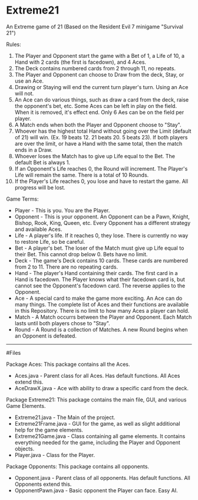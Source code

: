 # Extreme21
An Extreme game of 21 (Based on the Resident Evil 7 minigame "Survival 21")

Rules:
1. The Player and Opponent start the game with a Bet of 1, a Life of 10, a Hand with 2 cards (the first is facedown), and 4 Aces.
2. The Deck contains numbered cards from 2 through 11, no repeats.
3. The Player and Opponent can choose to Draw from the deck, Stay, or use an Ace.
4. Drawing or Staying will end the current turn player's turn. Using an Ace will not.
5. An Ace can do various things, such as draw a card from the deck, raise the opponent's bet, etc. Some Aces can be left in play on the field. When it is removed, it's effect end. Only 6 Aes can be on the field per player.
6. A Match ends when both the Player and Opponent choose to "Stay".
7. Whoever has the highest total Hand without going over the Limit (default of 21) will win. (Ex. 19 beats 12. 21 beats 20. 5 beats 23). If both players are over the limit, or have a Hand with the same total, then the match ends in a Draw.
8. Whoever loses the Match has to give up Life equal to the Bet. The default Bet is always 1.
9. If an Opponent's Life reaches 0, the Round will increment. The Player's Life will remain the same. There is a total of 10 Rounds.
10. If the Player's Life reaches 0, you lose and have to restart the game. All progress will be lost.

Game Terms:
- Player - This is you. You are the Player.
- Opponent - This is your opponent. An Opponent can be a Pawn, Knight, Bishop, Rook, King, Queen, etc. Every Opponent has a different strategy and available Aces.
- Life - A player's life. If it reaches 0, they lose. There is currently no way to restore Life, so be careful.
- Bet - A player's bet. The loser of the Match must give up Life equal to their Bet. This cannot drop below 0. Bets have no limit.
- Deck - The game's Deck contains 10 cards. These cards are numbered from 2 to 11. There are no repeating cards.
- Hand - The player's Hand containing their cards. The first card in a Hand is facedown. The Player knows what their facedown card is, but cannot see the Opponent's facedown card. The reverse applies to the Opponent.
- Ace - A special card to make the game more exciting. An Ace can do many things. The complete list of Aces and their functions are available in this Repository. There is no limit to how many Aces a player can hold.
- Match - A Match occurrs between the Player and Opponent. Each Match lasts until both players chose to "Stay".
- Round - A Round is a collection of Matches. A new Round begins when an Opponent is defeated.

--------------------------------------------------------------------------------------------------------------------------------
#Files

Package Aces:
This package contains all the Aces.
- Aces.java - Parent class for all Aces. Has default functions. All Aces extend this.
- AceDrawX.java - Ace with ability to draw a specific card from the deck.

Package Extreme21:
This package contains the main file, GUI, and various Game Elements.
- Extreme21.java - The Main of the project.
- Extreme21Frame.java - GUI for the game, as well as slight additional help for the game elements.
- Extreme21Game.java - Class containing all game elements. It contains everything needed for the game, including the Player and Opponent objects.
- Player.java - Class for the Player.

Package Opponents:
This package contains all opponents.
- Opponent.java - Parent class of all opponents. Has default functions. All Opponents extend this.
- OpponentPawn.java - Basic opponent the Player can face. Easy AI. 
